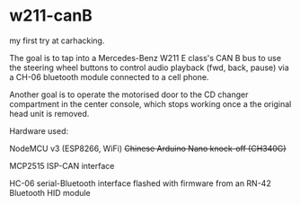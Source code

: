 # w211-canB
my first try at carhacking.

The goal is to tap into a Mercedes-Benz W211 E class's CAN B bus to use the steering wheel buttons to control audio playback (fwd, back, pause) via a CH-06 bluetooth module connected to a cell phone.

Another goal is to operate the motorised door to the CD changer compartment in the center console, which stops working once a the original head unit is removed.

Hardware used:

NodeMCU v3 (ESP8266, WiFi) ~~Chinese Arduino Nano knock-off (CH340G)~~

MCP2515 ISP-CAN interface

HC-06 serial-Bluetooth interface flashed with firmware from an RN-42 Bluetooth HID module

